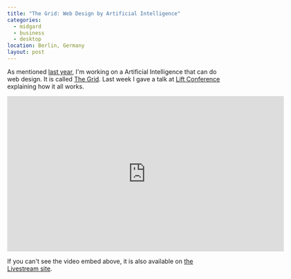 ```yaml
---
title: "The Grid: Web Design by Artificial Intelligence"
categories:
  - midgard
  - business
  - desktop
location: Berlin, Germany
layout: post
---
```

As mentioned [last year](http://bergie.iki.fi/blog/nemein-anders/), I'm working on a Artificial Intelligence that can do web design. It is called [The Grid](https://thegrid.io/#6). Last week I gave a talk at [Lift Conference](http://liftconference.com/lift16) explaining how it all works.

<iframe src="https://livestream.com/accounts/2619102/events/4805866/videos/112147620/player?width=640&height=360&autoPlay=false&mute=false" width="640" height="360" frameborder="0" scrolling="no"></iframe>

If you can't see the video embed above, it is also available on [the Livestream site](http://livestream.com/liftconference/events/4805866/videos/112147620).
